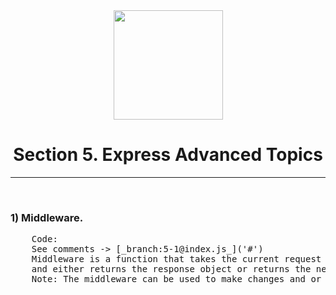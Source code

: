 <div align="center" height="20px">
<img width="175px" src="https://cdn.freebiesupply.com/logos/large/2x/nodejs-1-logo-png-transparent.png">

</div>
<div align="center"> 
<h1>Section 5. Express Advanced Topics</h1>
 <hr style="color: black;">
 </div>

<br>

<h3>1) Middleware.</h3>
<div>
<pre>
    Code: 
    See comments -> [_branch:5-1@index.js_]('#')
    Middleware is a function that takes the current request object being passed through the <b>Request Processing Pipeline</b> -
    and either returns the response object or returns the next middleware function in the pipeline. 
    Note: The middleware can be used to make changes and or use the data from the request object. 


</pre>
</div>